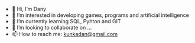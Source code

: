 - 👋 Hi, I’m Dany
- 👀 I’m interested in developing games, programs and artificial intelligence
- 🌱 I’m currently learning SQL, Pyhton and GIT
- 💞️ I’m looking to collaborate on ...
- 📫 How to reach me: kunkadan@gmail.com

<!---
sikoka55/sikoka55 is a ✨ special ✨ repository because its `README.md` (this file) appears on your GitHub profile.
You can click the Preview link to take a look at your changes.
--->
